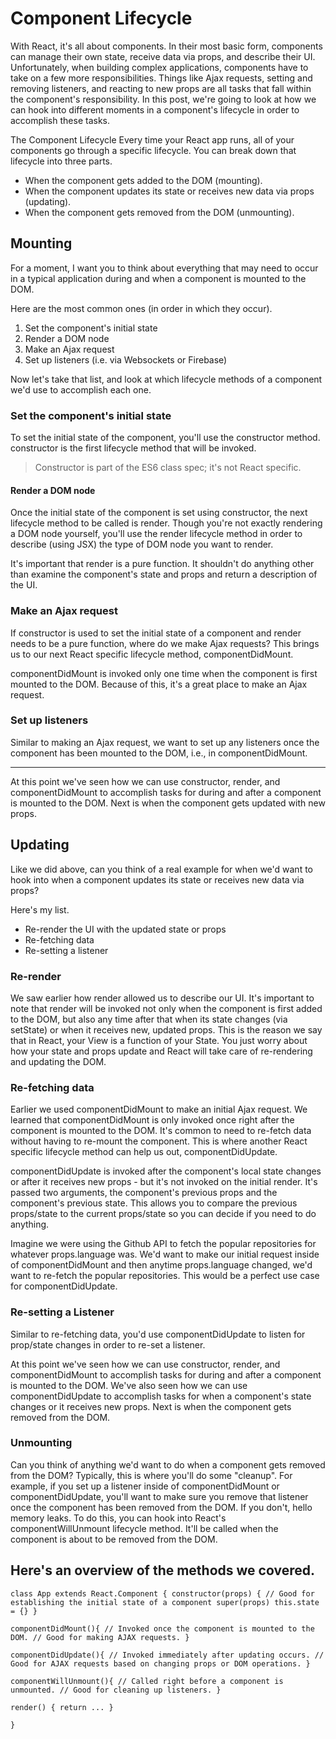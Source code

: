 # Component Lifecycle

With React, it's all about components. In their most basic form, components can manage their own state, receive data via props, and describe their UI. Unfortunately, when building complex applications, components have to take on a few more responsibilities. Things like Ajax requests, setting and removing listeners, and reacting to new props are all tasks that fall within the component's responsibility. In this post, we're going to look at how we can hook into different moments in a component's lifecycle in order to accomplish these tasks.

The Component Lifecycle
Every time your React app runs, all of your components go through a specific lifecycle. You can break down that lifecycle into three parts.

- When the component gets added to the DOM (mounting).
- When the component updates its state or receives new data via props (updating).
- When the component gets removed from the DOM (unmounting). 

## Mounting
   
For a moment, I want you to think about everything that may need to occur in a typical application during and when a component is mounted to the DOM.

Here are the most common ones (in order in which they occur).

1. Set the component's initial state
2. Render a DOM node
3. Make an Ajax request
4. Set up listeners (i.e. via Websockets or Firebase)

Now let's take that list, and look at which lifecycle methods of a component we'd use to accomplish each one.

### Set the component's initial state

To set the initial state of the component, you'll use the constructor method. constructor is the first lifecycle method that will be invoked.

> Constructor is part of the ES6 class spec; it's not React specific.

#### Render a DOM node
Once the initial state of the component is set using constructor, the next lifecycle method to be called is render. Though you're not exactly rendering a DOM node yourself, you'll use the render lifecycle method in order to describe (using JSX) the type of DOM node you want to render.

It's important that render is a pure function. It shouldn't do anything other than examine the component's state and props and return a description of the UI.



### Make an Ajax request
If constructor is used to set the initial state of a component and render needs to be a pure function, where do we make Ajax requests? This brings us to our next React specific lifecycle method, componentDidMount.

componentDidMount is invoked only one time when the component is first mounted to the DOM. Because of this, it's a great place to make an Ajax request.

### Set up listeners

Similar to making an Ajax request, we want to set up any listeners once the component has been mounted to the DOM, i.e., in componentDidMount.

---

At this point we've seen how we can use constructor, render, and componentDidMount to accomplish tasks for during and after a component is mounted to the DOM. Next is when the component gets updated with new props.

## Updating
   Like we did above, can you think of a real example for when we'd want to hook into when a component updates its state or receives new data via props?

Here's my list.

- Re-render the UI with the updated state or props
- Re-fetching data
- Re-setting a listener

### Re-render
We saw earlier how render allowed us to describe our UI. It's important to note that render will be invoked not only when the component is first added to the DOM, but also any time after that when its state changes (via setState) or when it receives new, updated props. This is the reason we say that in React, your View is a function of your State. You just worry about how your state and props update and React will take care of re-rendering and updating the DOM.

### Re-fetching data

Earlier we used componentDidMount to make an initial Ajax request. We learned that componentDidMount is only invoked once right after the component is mounted to the DOM. It's common to need to re-fetch data without having to re-mount the component. This is where another React specific lifecycle method can help us out, componentDidUpdate.

componentDidUpdate is invoked after the component's local state changes or after it receives new props - but it's not invoked on the initial render. It's passed two arguments, the component's previous props and the component's previous state. This allows you to compare the previous props/state to the current props/state so you can decide if you need to do anything.

Imagine we were using the Github API to fetch the popular repositories for whatever props.language was. We'd want to make our initial request inside of componentDidMount and then anytime props.language changed, we'd want to re-fetch the popular repositories. This would be a perfect use case for componentDidUpdate.



### Re-setting a Listener

Similar to re-fetching data, you'd use componentDidUpdate to listen for prop/state changes in order to re-set a listener.

At this point we've seen how we can use constructor, render, and componentDidMount to accomplish tasks for during and after a component is mounted to the DOM. We've also seen how we can use componentDidUpdate to accomplish tasks for when a component's state changes or it receives new props. Next is when the component gets removed from the DOM.

### Unmounting

Can you think of anything we'd want to do when a component gets removed from the DOM? Typically, this is where you'll do some "cleanup". For example, if you set up a listener inside of componentDidMount or componentDidUpdate, you'll want to make sure you remove that listener once the component has been removed from the DOM. If you don't, hello memory leaks. To do this, you can hook into React's componentWillUnmount lifecycle method. It'll be called when the component is about to be removed from the DOM.


## Here's an overview of the methods we covered.

`class App extends React.Component {
   constructor(props) {
      // Good for establishing the initial state of a component
      super(props)
      this.state = {}
      }`
   
   `componentDidMount(){
      // Invoked once the component is mounted to the DOM.
      // Good for making AJAX requests.
      }`
   
   `componentDidUpdate(){
      // Invoked immediately after updating occurs.
      // Good for AJAX requests based on changing props or DOM operations.
    }`
   
   `componentWillUnmount(){
      // Called right before a component is unmounted.
      // Good for cleaning up listeners.
    }`
   
   `render() {
      return ...
    }`

`}`

